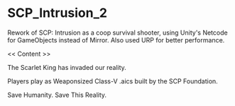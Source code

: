 # SCP_Intrusion_2
Rework of SCP: Intrusion as a coop survival shooter, using Unity's Netcode for GameObjects instead of Mirror. 
Also used URP for better performance. 

<< Content >>

The Scarlet King has invaded our reality. 

Players play as Weaponsized Class-V .aics built by the SCP Foundation. 

Save Humanity. Save This Reality. 
